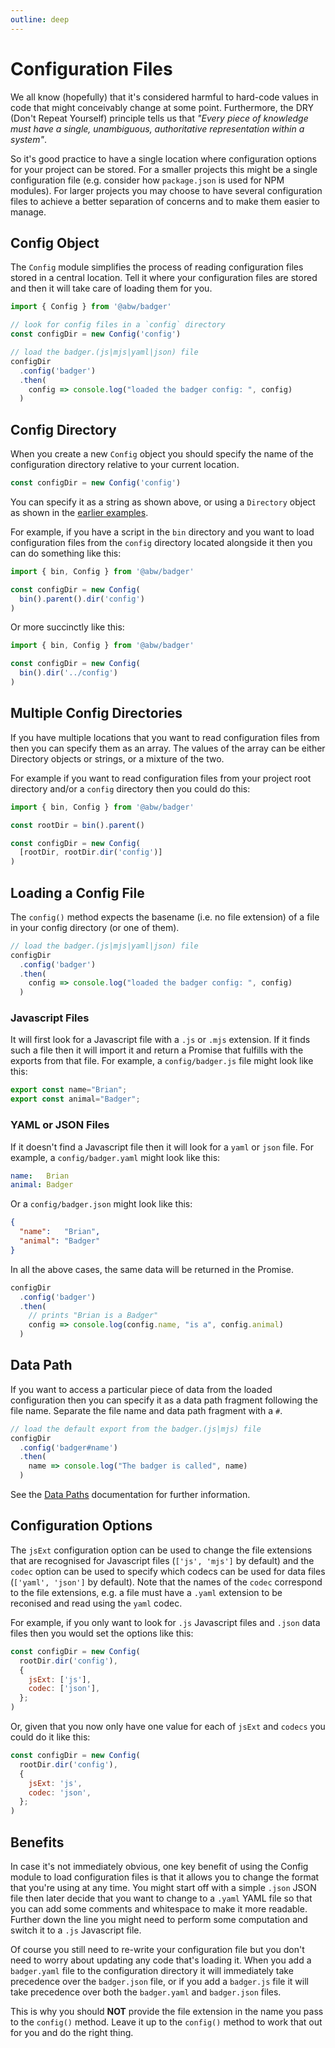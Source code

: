 ```yaml
---
outline: deep
---
```

# Configuration Files

We all know (hopefully) that it's considered harmful to hard-code values in code
that might conceivably change at some point.  Furthermore, the DRY (Don't
Repeat Yourself) principle tells us that _"Every piece of knowledge must
have a single, unambiguous, authoritative representation within a system"_.

So it's good practice to have a single location where configuration options for your
project can be stored.  For a smaller projects this might be a single configuration
file (e.g. consider how `package.json` is used for NPM modules). For larger projects
you may choose to have several configuration files to achieve a better separation
of concerns and to make them easier to manage.

## Config Object

The `Config` module simplifies the process of reading configuration files
stored in a central location.  Tell it where your configuration files are
stored and then it will take care of loading them for you.

```js
import { Config } from '@abw/badger'

// look for config files in a `config` directory
const configDir = new Config('config')

// load the badger.(js|mjs|yaml|json) file
configDir
  .config('badger')
  .then(
    config => console.log("loaded the badger config: ", config)
  )
```

## Config Directory

When you create a new `Config` object you should specify the name of the
configuration directory relative to your current location.

```js
const configDir = new Config('config')
```

You can specify it as a string as shown above, or using a
`Directory` object as shown in the [earlier examples](filesystem).

For example, if you have a script in the `bin` directory and you want to
load configuration files from the `config` directory
located alongside it then you can do something like this:

```js
import { bin, Config } from '@abw/badger'

const configDir = new Config(
  bin().parent().dir('config')
)
```

Or more succinctly like this:

```js
import { bin, Config } from '@abw/badger'

const configDir = new Config(
  bin().dir('../config')
)
```

## Multiple Config Directories

If you have multiple locations that you want to read configuration files
from then you can specify them as an array.  The values of the array can be
either Directory objects or strings, or a mixture of the two.

For example if you want to read configuration files from your project root
directory and/or a `config` directory then you could do this:

```js
import { bin, Config } from '@abw/badger'

const rootDir = bin().parent()

const configDir = new Config(
  [rootDir, rootDir.dir('config')]
)
```

## Loading a Config File

The `config()` method expects the basename (i.e. no file extension) of a file
in your config directory (or one of them).

```js
// load the badger.(js|mjs|yaml|json) file
configDir
  .config('badger')
  .then(
    config => console.log("loaded the badger config: ", config)
  )
```

### Javascript Files

It will first look for a Javascript file with a `.js` or `.mjs` extension.
If it finds such a file then it will import it and return a Promise that
fulfills with the exports from that file.  For example, a `config/badger.js`
file might look like this:

```js
export const name="Brian";
export const animal="Badger";
```

### YAML or JSON Files

If it doesn't find a Javascript file then it will look for a `yaml` or `json`
file.  For example, a `config/badger.yaml` might look like this:

```yaml
name:   Brian
animal: Badger
```

Or a `config/badger.json` might look like this:

```json
{
  "name":   "Brian",
  "animal": "Badger"
}
```

In all the above cases, the same data will be returned in the Promise.

```js
configDir
  .config('badger')
  .then(
    // prints "Brian is a Badger"
    config => console.log(config.name, "is a", config.animal)
  )
```

## Data Path

If you want to access a particular piece of data from the loaded configuration
then you can specify it as a data path fragment following the file name.
Separate the file name and data path fragment with a `#`.

```js
// load the default export from the badger.(js|mjs) file
configDir
  .config('badger#name')
  .then(
    name => console.log("The badger is called", name)
  )
```

See the [Data Paths](data-paths) documentation for further information.

## Configuration Options

The `jsExt` configuration option can be used to change the file extensions
that are recognised for Javascript files (`['js', 'mjs']` by default) and
the `codec` option can be used to specify which codecs can be used for
data files (`['yaml', 'json']` by default).  Note that the names of the
`codec` correspond to the file extensions, e.g. a file must have a `.yaml`
extension to be reconised and read using the `yaml` codec.

For example, if you only want to look for `.js` Javascript files and `.json`
data files then you would set the options like this:

```js
const configDir = new Config(
  rootDir.dir('config'),
  {
    jsExt: ['js'],
    codec: ['json'],
  };
)
```

Or, given that you now only have one value for each of `jsExt` and `codecs` you
could do it like this:

```js
const configDir = new Config(
  rootDir.dir('config'),
  {
    jsExt: 'js',
    codec: 'json',
  };
)
```

## Benefits

In case it's not immediately obvious, one key benefit of using the Config
module to load configuration files is that it allows you to change the format
that you're using at any time.  You might start off with a simple `.json`
JSON file then later decide that you want to change to a `.yaml` YAML file
so that you can add some comments and whitespace to make it more readable.
Further down the line you might need to perform some computation and switch
it to a `.js` Javascript file.

Of course you still need to re-write your configuration file but you don't
need to worry about updating any code that's loading it.  When you add a
`badger.yaml` file to the configuration directory it will immediately take
precedence over the `badger.json` file, or if you add a `badger.js` file it
will take precedence over both the `badger.yaml` and `badger.json` files.

This is why you should **NOT** provide the file extension in the name you
pass to the `config()` method.  Leave it up to the `config()` method to work
that out for you and do the right thing.

